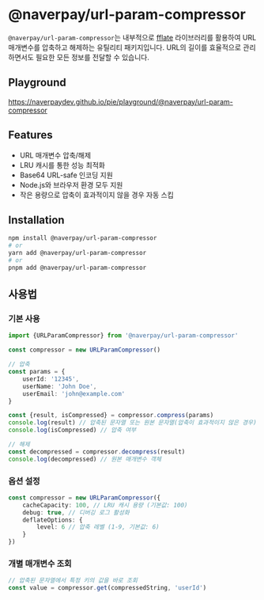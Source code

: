 # @naverpay/url-param-compressor

`@naverpay/url-param-compressor`는 내부적으로 [fflate](https://www.npmjs.com/package/fflate) 라이브러리를 활용하여 URL 매개변수를 압축하고 해제하는 유틸리티 패키지입니다. URL의 길이를 효율적으로 관리하면서도 필요한 모든 정보를 전달할 수 있습니다.

## Playground

<https://naverpaydev.github.io/pie/playground/@naverpay/url-param-compressor>

## Features

- URL 매개변수 압축/해제
- LRU 캐시를 통한 성능 최적화
- Base64 URL-safe 인코딩 지원
- Node.js와 브라우저 환경 모두 지원
- 작은 용량으로 압축이 효과적이지 않을 경우 자동 스킵

## Installation

```bash
npm install @naverpay/url-param-compressor
# or
yarn add @naverpay/url-param-compressor
# or
pnpm add @naverpay/url-param-compressor
```

## 사용법

### 기본 사용

```typescript
import {URLParamCompressor} from '@naverpay/url-param-compressor'

const compressor = new URLParamCompressor()

// 압축
const params = {
    userId: '12345',
    userName: 'John Doe',
    userEmail: 'john@example.com'
}

const {result, isCompressed} = compressor.compress(params)
console.log(result) // 압축된 문자열 또는 원본 문자열(압축이 효과적이지 않은 경우)
console.log(isCompressed) // 압축 여부

// 해제
const decompressed = compressor.decompress(result)
console.log(decompressed) // 원본 매개변수 객체
```

### 옵션 설정

```typescript
const compressor = new URLParamCompressor({
    cacheCapacity: 100, // LRU 캐시 용량 (기본값: 100)
    debug: true, // 디버깅 로그 활성화
    deflateOptions: {
        level: 6 // 압축 레벨 (1-9, 기본값: 6)
    }
})
```

### 개별 매개변수 조회

```typescript
// 압축된 문자열에서 특정 키의 값을 바로 조회
const value = compressor.get(compressedString, 'userId')
```

